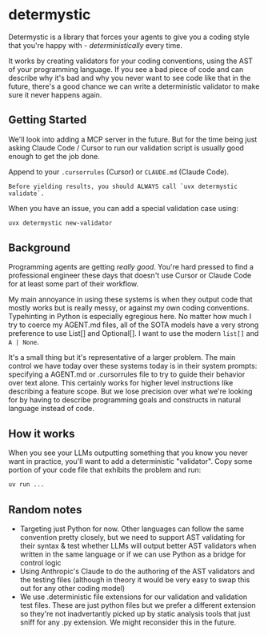 # determystic

Determystic is a library that forces your agents to give you a coding style that you're happy with - _deterministically_ every time.

It works by creating validators for your coding conventions, using the AST of your programming language. If you see a bad piece of code and can describe why it's bad and why you never want to see code like that in the future, there's a good chance we can write a deterministic validator to make sure it never happens again.

## Getting Started

We'll look into adding a MCP server in the future. But for the time being just asking Claude Code / Cursor to run our validation script is usually good enough to get the job done.

Append to your `.cursorrules` (Cursor) or `CLAUDE.md` (Claude Code).

```
Before yielding results, you should ALWAYS call `uvx determystic validate`.
```

When you have an issue, you can add a special validation case using:

```bash
uvx determystic new-validator
```

## Background

Programming agents are getting _really good_. You're hard pressed to find a professional engineer these days that doesn't use Cursor or Claude Code for at least some part of their workflow.

My main annoyance in using these systems is when they output code that mostly works but is really messy, or against my own coding conventions. Typehinting in Python is especially egregious here. No matter how much I try to coerce my AGENT.md files, all of the SOTA models have a very strong preference to use List[] and Optional[]. I want to use the modern `list[]` and `A | None`.

It's a small thing but it's representative of a larger problem. The main control we have today over these systems today is in their system prompts: specifying a AGENT.md or .cursorrules file to try to guide their behavior over text alone. This certainly works for higher level instructions like describing a feature scope. But we lose precision over what we're looking for by having to describe programming goals and constructs in natural language instead of code.

## How it works

When you see your LLMs outputting something that you know you never want in practice, you'll want to add a deterministic "validator". Copy some portion of your code file that exhibits the problem and run:

```bash
uv run ...
```

## Random notes

- Targeting just Python for now. Other languages can follow the same convention pretty closely, but we need to support AST validating for their syntax & test whether LLMs will output better AST validators when written in the same language or if we can use Python as a bridge for control logic
- Using Anthropic's Claude to do the authoring of the AST validators and the testing files (although in theory it would be very easy to swap this out for any other coding model)
- We use .deterministic file extensions for our validation and validation test files. These are just python files but we prefer a different extension so they're not inadvertantly picked up by static analysis tools that just sniff for any .py extension. We might reconsider this in the future.
